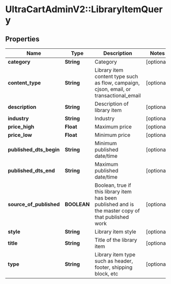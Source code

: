 # UltraCartAdminV2::LibraryItemQuery

## Properties
Name | Type | Description | Notes
------------ | ------------- | ------------- | -------------
**category** | **String** | Category | [optional] 
**content_type** | **String** | Library item content type such as flow, campaign, cjson, email, or transactional_email | [optional] 
**description** | **String** | Description of library item | [optional] 
**industry** | **String** | Industry | [optional] 
**price_high** | **Float** | Maximum price | [optional] 
**price_low** | **Float** | Minimum price | [optional] 
**published_dts_begin** | **String** | Minimum published date/time | [optional] 
**published_dts_end** | **String** | Maximum published date/time | [optional] 
**source_of_published** | **BOOLEAN** | Boolean, true if this library item has been published and is the master copy of that published work | [optional] 
**style** | **String** | Library item style | [optional] 
**title** | **String** | Title of the library item | [optional] 
**type** | **String** | Library item type such as header, footer, shipping block, etc | [optional] 


